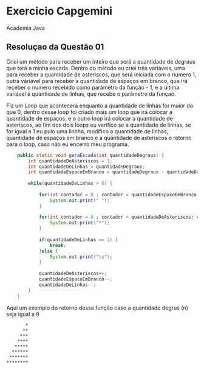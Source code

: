 # Exercicio Capgemini
Academia Java

## Resoluçao da Questão 01

Criei um método para receber um inteiro que será a quantidade de degraus que terá a minha escada. Dentro do método eu criei três variáveis, uma para receber a quantidade de asteriscos, que será iniciada com o número 1, outra váriavel para receber a quantidade de espaços em branco, que irá receber o numero recebido como parâmetro da função - 1, e a ultima variável é quantidade de linhas, que recebe o parâmetro da funçao.

Fiz um Loop que acontecerá enquanto a quantidade de linhas for maior do que 0, dentro desse loop foi criado mais um loop que irá colocar a quantidade de espaços, e o outro loop irá colocar a quantidade de asteriscos, ao fim dos dois loops eu verifico se a quantidade de linhas, se for igual a 1 eu pulo uma linhha, modifico a quantidade de linhas, quantidade de espaços em branco e a quantidade de asteriscos e retorno para o loop, caso não eu encerro meu programa.

~~~java
	public static void geraEscada(int quantidadeDegraus) {
		int quantidadeDeAsteriscos = 1;
		int quantidadeDeLinhas = quantidadeDegraus;
		int quantidadeEspacoEmBranco = quantidadeDegraus - quantidadeDeAsteriscos;
		
		while(quantidadeDeLinhas > 0) {
			
			for(int contador = 0 ; contador < quantidadeEspacoEmBranco; contador++) {
				System.out.print(" ");
			}
			
			for(int contador = 0 ; contador < quantidadeDeAsteriscos; contador++) {
				System.out.print("*");
			}
			
			if(quantidadeDeLinhas == 1) {
				break;
			}else {				
				System.out.print("\n");
			}
			
			quantidadeDeAsteriscos++;
			quantidadeEspacoEmBranco--;
			quantidadeDeLinhas--;	
		}
	}
~~~

Aqui um exemplo do retorno dessa função caso a quantidade degrus (n) seja igual a 8 

           *
          **
         ***
        ****
       *****
      ******
     *******
    ********
